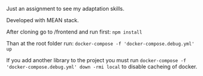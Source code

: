 Just an assignment to see my adaptation skills.

Developed with MEAN stack.

After cloning go to /frontend and run first:
`npm install`

Than at the root folder run:
`docker-compose -f 'docker-compose.debug.yml' up`

If you add another library to the project you must run `docker-compose -f 'docker-compose.debug.yml' down -rmi local` to disable cacheing of docker.
